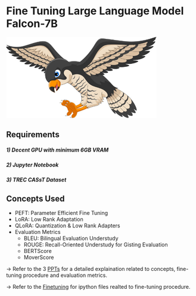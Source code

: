 # Fine Tuning Large Language Model Falcon-7B

<img src="Screenshots/falcon.jpg" width="80%">

## Requirements 

##### 1) Decent GPU with minimum 6GB VRAM
##### 2) Jupyter Notebook
##### 3) TREC CASsT Dataset

## Concepts Used

- PEFT: Parameter Efficient Fine Tuning
- LoRA: Low Rank Adaptation
- QLoRA: Quantization & Low Rank Adapters
- Evaluation Metrics
  - BLEU: Bilingual Evaluation Understudy
  - ROUGE: Recall-Oriented Understudy for Gisting Evaluation
  - BERTScore
  - MoverScore

 &rarr; Refer to the 3 [PPTs](PPTs/) for a detailed explaination related to concepts, fine-tuning procedure and evaluation metrics.

 &rarr; Refer to the [Finetuning](Finetuning/) for ipython files realted to fine-tuning procedure.

 


